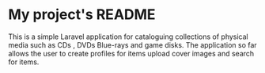 
# My project's README

This is a simple Laravel application for cataloguing collections of physical media such as CDs , DVDs Blue-rays and game disks. The application so far allows the user to create profiles for items upload cover images and search for items. 